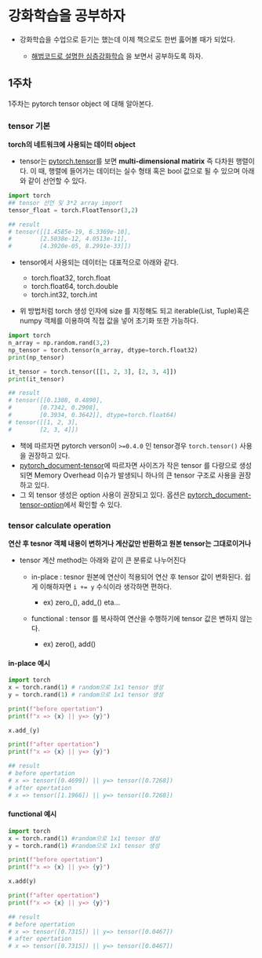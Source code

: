 # 강화학습을 공부하자 #

* 강화학습을 수업으로 듣기는 했는데 이제 책으로도 한번 훓어볼 때가 되었다.

    * [해법코드로 설명한 심층강화학습](https://book.naver.com/bookdb/book_detail.nhn?bid=16293174) 을 보면서 공부하도록 하자.

## 1주차 ##

1주차는 pytorch tensor object 에 대해 알아본다.

### tensor 기본 ###
**torch의 네트워크에 사용되는 데이터 object**

* tensor는 [pytorch.tensor](https://pytorch.org/docs/stable/tensors.html)를 보면 **multi-dimensional matirix** 즉 다차원 행렬이다. 이 때, 행렬에 들어가는 데이터는 실수 형태 혹은 bool 값으로 될 수 있으며 아래와 같이 선언할 수 있다.

```python
import torch
## tensor 선언 및 3*2 array import
tensor_float = torch.FloatTensor(3,2)

## result
# tensor([[1.4585e-19, 6.3369e-10],
#        [2.5038e-12, 4.0513e-11],
#        [4.3920e-05, 8.2991e-33]])
```

* tensor에서 사용되는 데이터는 대표적으로 아래와 같다.
    * torch.float32, torch.float
    * torch.float64, torch.double
    * torch.int32, torch.int

* 위 방법처럼 torch 생성 인자에 size 를 지정해도 되고 iterable(List, Tuple)혹은 numpy 객체를 이용하여 직접 값을 넣어 초기화 또한 가능하다.
```python
import torch
n_array = np.random.rand(3,2)
np_tensor = torch.tensor(n_array, dtype=torch.float32)
print(np_tensor)

it_tensor = torch.tensor([[1, 2, 3], [2, 3, 4]])
print(it_tensor)

## result
# tensor([[0.1308, 0.4890],
#        [0.7342, 0.2908],
#        [0.3934, 0.3642]], dtype=torch.float64)
# tensor([[1, 2, 3],
#        [2, 3, 4]])
```

* 책에 따르자면 pytorch verson이 `>=0.4.0` 인 tensor경우 `torch.tensor()` 사용을 권장하고 있다.
* [pytorch_document-tensor](https://pytorch.org/docs/stable/tensors.html)에 따르자면 사이즈가 작은 tensor 를 다량으로 생성되면 Memory Overhead 이슈가 발생되니 하나의 큰 tensor 구조로 사용을 권장하고 있다.
* 그 외 tensor 생성은 option 사용이 권장되고 있다. 옵션은 [pytorch_document-tensor-option](https://pytorch.org/docs/stable/torch.html#tensor-creation-ops)에서 확인할 수 있다.


### tensor calculate operation ###
**연산 후 tesnor 객체 내용이 변하거나 계산값만 반환하고 원본 tensor는 그대로이거나**

* tensor 계산 method는 아래와 같이 큰 분류로 나누어진다
    * in-place : tesnor 원본에 연산이 적용되어 연산 후 tensor 값이 변화된다. 쉽게 이해하자면 `i += y` 수식이라 생각하면 편하다.
        * ex) zero_(), add_() eta... 

    * functional : tensor 를 복사하여 연산을 수행하기에 tensor 값은 변하지 않는다.
        * ex) zero(), add()

#### in-place 예시 ####
```python
import torch
x = torch.rand(1) # random으로 1x1 tensor 생성
y = torch.rand(1) # random으로 1x1 tensor 생성

print(f"before opertation")
print(f"x => {x} || y=> {y}")

x.add_(y)

print(f"after opertation")
print(f"x => {x} || y=> {y}")

## result
# before opertation
# x => tensor([0.4699]) || y=> tensor([0.7268])
# after opertation
# x => tensor([1.1966]) || y=> tensor([0.7268])
```

#### functional 예시 ####
```python
import torch
x = torch.rand(1) #random으로 1x1 tensor 생성
y = torch.rand(1) #random으로 1x1 tensor 생성

print(f"before opertation")
print(f"x => {x} || y=> {y}")

x.add(y)

print(f"after opertation")
print(f"x => {x} || y=> {y}")

## result
# before opertation
# x => tensor([0.7315]) || y=> tensor([0.0467])
# after opertation
# x => tensor([0.7315]) || y=> tensor([0.0467])
```

